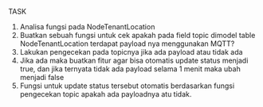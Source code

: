 TASK
1. Analisa fungsi pada NodeTenantLocation
2. Buatkan sebuah fungsi untuk cek apakah pada field topic dimodel table NodeTenantLocation terdapat payload nya menggunakan MQTT?
3. Lakukan pengecekan pada topicnya jika ada payload atau tidak ada
4. Jika ada maka buatkan fitur agar bisa otomatis update status menjadi true, dan jika ternyata tidak ada payload selama 1 menit maka ubah menjadi false
5. Fungsi untuk update status tersebut otomatis berdasarkan fungsi pengecekan topic apakah ada payloadnya atu tidak. 